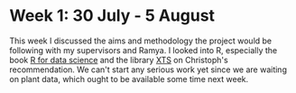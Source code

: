 Week 1: 30 July - 5 August
==========================

This week I discussed the aims and methodology the project would be following with my supervisors and Ramya. I looked into R, especially the book [R for data science](http://r4ds.had.co.nz/) and the library [XTS](https://cran.r-project.org/web/packages/xts/index.html) on Christoph's recommendation. We can't start any serious work yet since we are waiting on plant data, which ought to be available some time next week.